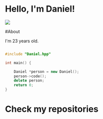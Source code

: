 # Hello, I'm Daniel!

![](https://i.pinimg.com/originals/4a/70/5e/4a705e028bb9f5d50995e68c791fb10a.gif)

#About

I'm 23 years old.

```cpp

#include "Daniel.hpp"

int main() {

    Daniel *person = new Daniel();
    person->code();
    delete person;
    return 0;
}
```

# Check my repositories
